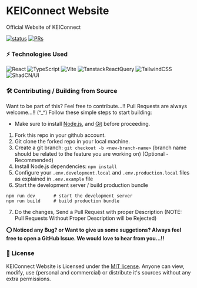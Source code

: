 # KEIConnect Website

Official Website of KEIConnect

[![status](https://img.shields.io/badge/status-active-brightgreen.svg?style=flat)](https://github.com/keical/keiconnect-website)
[![PRs](https://img.shields.io/badge/PRs-welcome-blue.svg?style=flat)](https://github.com/keical/keiconnect-website)

### ⚡ Technologies Used

![React](https://img.shields.io/badge/React-61DAFB.svg?style=for-the-badge&logo=React&logoColor=black)
![TypeScript](https://img.shields.io/badge/TypeScript-3178C6.svg?style=for-the-badge&logo=TypeScript&logoColor=white)
![Vite](https://img.shields.io/badge/Vite-646CFF.svg?style=for-the-badge&logo=Vite&logoColor=white)
![TanstackReactQuery](https://img.shields.io/badge/React%20Query-FF4154.svg?style=for-the-badge&logo=React-Query&logoColor=white)
![TailwindCSS](https://img.shields.io/badge/Tailwind%20CSS-06B6D4.svg?style=for-the-badge&logo=Tailwind-CSS&logoColor=white)
![ShadCN/UI](https://img.shields.io/badge/shadcn/ui-000000.svg?style=for-the-badge&logo=shadcn/ui&logoColor=white)

### 🛠️ Contributing / Building from Source

Want to be part of this? Feel free to contribute...!! Pull Requests are always welcome...!! (^_^) Follow these simple steps to start building:

* Make sure to install [Node.js](https://nodejs.org/en), and [Git](https://git-scm.com/downloads) before proceeding.

1. Fork this repo in your github account.
2. Git clone the forked repo in your local machine.
3. Create a git branch: `git checkout -b <new-branch-name>` (branch name should be related to the feature you are working on) (Optional - Recommended)
4. Install Node.js dependencies: `npm install`
5. Configure your `.env.development.local` and `.env.production.local` files as explained in `.env.example` file
6. Start the development server / build production bundle
```terminal
npm run dev       # start the development server
npm run build     # build production bundle
```
7. Do the changes, Send a Pull Request with proper Description (NOTE: Pull Requests Without Proper Description will be Rejected)

**⭕ Noticed any Bug? or Want to give us some suggetions? Always feel free to open a GitHub Issue. We would love to hear from you...!!**

### 📝 License

KEIConnect Website is Licensed under the [MIT license](https://github.com/keical/keiconnect-website/blob/main/LICENSE). Anyone can view, modify, use (personal and commercial) or distribute it's sources without any extra permissions.